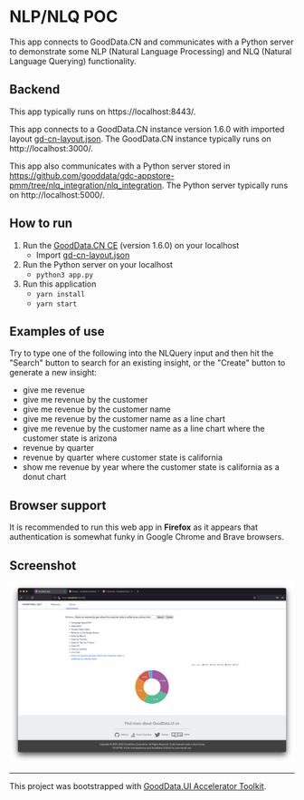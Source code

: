 # NLP/NLQ POC

This app connects to GoodData.CN and communicates with a Python server to demonstrate some NLP (Natural Language Processing) and NLQ (Natural Language Querying) functionality.

## Backend

This app typically runs on https://localhost:8443/.

This app connects to a GoodData.CN instance version 1.6.0 with imported layout [gd-cn-layout.json](gd-cn-layout.json). The GoodData.CN instance typically runs on http://localhost:3000/.

This app also communicates with a Python server stored in https://github.com/gooddata/gdc-appstore-pmm/tree/nlq_integration/nlq_integration. The Python server typically runs on http://localhost:5000/.

## How to run

1. Run the [GoodData.CN CE](https://www.gooddata.com/developers/cloud-native/) (version 1.6.0) on your localhost
    * Import [gd-cn-layout.json](gd-cn-layout.json)
1. Run the Python server on your localhost
    * `python3 app.py`
1. Run this application
    * `yarn install`
    * `yarn start`

## Examples of use

Try to type one of the following into the NLQuery input and then hit the "Search" button to search for an existing insight, or the "Create" button to generate a new insight:

* give me revenue
* give me revenue by the customer
* give me revenue by the customer name
* give me revenue by the customer name as a line chart
* give me revenue by the customer name as a line chart where the customer state is arizona
* revenue by quarter
* revenue by quarter where customer state is california
* show me revenue by year where the customer state is california as a donut chart

## Browser support

It is recommended to run this web app in **Firefox** as it appears that authentication is somewhat funky in Google Chrome and Brave browsers.

## Screenshot

![Homepage](./public/homepage.png)

---

This project was bootstrapped with [GoodData.UI Accelerator Toolkit](https://sdk.gooddata.com/gooddata-ui/docs/create_new_application.html).
